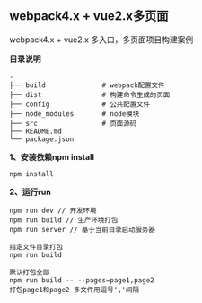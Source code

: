 ## webpack4.x + vue2.x多页面

webpack4.x + vue2.x 多入口，多页面项目构建案例

**目录说明**

```shell
.
├── build              # webpack配置文件
├── dist               # 构建命令生成的页面
├── config             # 公共配置文件
├── node_modules       # node模块
├── src                # 页面源码
├── README.md
└── package.json
```

**1、安装依赖npm install**

```
npm install
```

**2、运行run**

```
npm run dev // 开发环境
npm run build // 生产环境打包
npm run server // 基于当前目录启动服务器

指定文件目录打包
npm run build

默认打包全部
npm run build -- --pages=page1,page2
打包page1和page2 多文件用逗号','间隔

```
